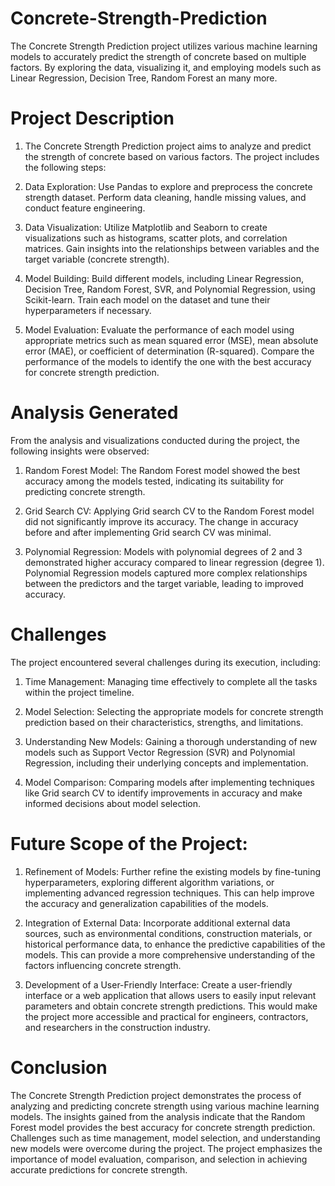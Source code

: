 # Concrete-Strength-Prediction
The Concrete Strength Prediction project utilizes various machine learning models to accurately predict the strength of concrete based on multiple factors. By exploring the data, visualizing it, and employing models such as Linear Regression, Decision Tree, Random Forest an many more.

# Project Description
1. The Concrete Strength Prediction project aims to analyze and predict the strength of concrete based on various factors. The project includes the following steps:

2. Data Exploration: Use Pandas to explore and preprocess the concrete strength dataset. Perform data cleaning, handle missing values, and conduct feature engineering.

3. Data Visualization: Utilize Matplotlib and Seaborn to create visualizations such as histograms, scatter plots, and correlation matrices. Gain insights into the relationships between variables and the target variable (concrete strength).

4. Model Building: Build different models, including Linear Regression, Decision Tree, Random Forest, SVR, and Polynomial Regression, using Scikit-learn. Train each model on the dataset and tune their hyperparameters if necessary.

5. Model Evaluation: Evaluate the performance of each model using appropriate metrics such as mean squared error (MSE), mean absolute error (MAE), or coefficient of determination (R-squared). Compare the performance of the models to identify the one with the best accuracy for concrete strength prediction.

# Analysis Generated
From the analysis and visualizations conducted during the project, the following insights were observed:

1. Random Forest Model: The Random Forest model showed the best accuracy among the models tested, indicating its suitability for predicting concrete strength.

2. Grid Search CV: Applying Grid search CV to the Random Forest model did not significantly improve its accuracy. The change in accuracy before and after implementing Grid search CV was minimal.

3. Polynomial Regression: Models with polynomial degrees of 2 and 3 demonstrated higher accuracy compared to linear regression (degree 1). Polynomial Regression models captured more complex relationships between the predictors and the target variable, leading to improved accuracy.

# Challenges
The project encountered several challenges during its execution, including:

1. Time Management: Managing time effectively to complete all the tasks within the project timeline.

2. Model Selection: Selecting the appropriate models for concrete strength prediction based on their characteristics, strengths, and limitations.

3. Understanding New Models: Gaining a thorough understanding of new models such as Support Vector Regression (SVR) and Polynomial Regression, including their underlying concepts and implementation.

4. Model Comparison: Comparing models after implementing techniques like Grid search CV to identify improvements in accuracy and make informed decisions about model selection.

# Future Scope of the Project:

1. Refinement of Models: Further refine the existing models by fine-tuning hyperparameters, exploring different algorithm variations, or implementing advanced regression techniques. This can help improve the accuracy and generalization capabilities of the models.

2. Integration of External Data: Incorporate additional external data sources, such as environmental conditions, construction materials, or historical performance data, to enhance the predictive capabilities of the models. This can provide a more comprehensive understanding of the factors influencing concrete strength.

3. Development of a User-Friendly Interface: Create a user-friendly interface or a web application that allows users to easily input relevant parameters and obtain concrete strength predictions. This would make the project more accessible and practical for engineers, contractors, and researchers in the construction industry.

# Conclusion
The Concrete Strength Prediction project demonstrates the process of analyzing and predicting concrete strength using various machine learning models. The insights gained from the analysis indicate that the Random Forest model provides the best accuracy for concrete strength prediction. Challenges such as time management, model selection, and understanding new models were overcome during the project. The project emphasizes the importance of model evaluation, comparison, and selection in achieving accurate predictions for concrete strength.
